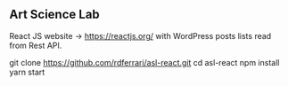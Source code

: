 ## Art Science Lab

React JS website -> https://reactjs.org/ with WordPress posts lists read from Rest API.

git clone https://github.com/rdferrari/asl-react.git
cd asl-react
npm install
yarn start
